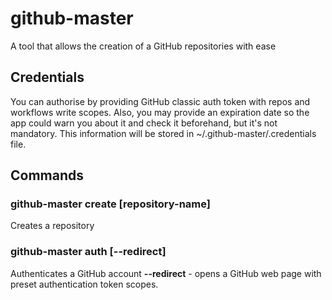 # github-master
A tool that allows the creation of a GitHub repositories with ease

## Credentials
You can authorise by providing GitHub classic auth token with repos and workflows write scopes.
Also, you may provide an expiration date so the app could warn you about it and check it beforehand, but it's not mandatory.
This information will be stored in ~/.github-master/.credentials file.

## Commands

### **github-master create** [repository-name] 
Creates a repository

### **github-master auth** [--redirect] 
Authenticates a GitHub account
**--redirect** - opens a GitHub web page with preset authentication token scopes.